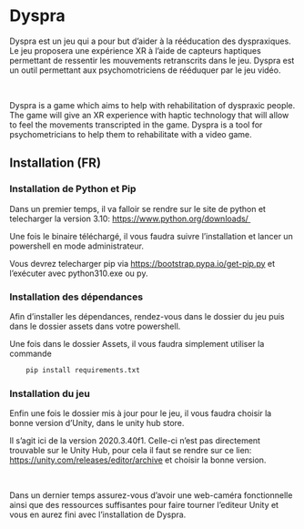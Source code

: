 
# Dyspra
Dyspra est un jeu qui a pour but d’aider à la rééducation des dyspraxiques. Le jeu proposera une expérience XR à l’aide de capteurs haptiques permettant de ressentir les mouvements retranscrits dans le jeu. Dyspra est un outil permettant aux psychomotriciens de rééduquer par le jeu vidéo. 

 

Dyspra is a game which aims to help with rehabilitation of dyspraxic people. The game will give an XR experience with haptic technology that will allow to feel the movements transcripted in the game. Dyspra is a tool for psychometricians to help them to rehabilitate with a video game. 

## Installation (FR)

###     Installation de Python et Pip 
Dans un premier temps, il va falloir se rendre sur le site de python et telecharger la version 3.10: https://www.python.org/downloads/ 

Une fois le binaire téléchargé, il vous faudra suivre l’installation et lancer un powershell en mode administrateur. 

Vous devrez telecharger pip via https://bootstrap.pypa.io/get-pip.py et l’exécuter avec python310.exe ou py. 

### Installation des dépendances
Afin d’installer les dépendances, rendez-vous dans le dossier du jeu puis dans le dossier assets dans votre powershell. 

Une fois dans le dossier Assets, il vous faudra simplement utiliser la commande  

```sh
    pip install requirements.txt 
```

### Installation du jeu

Enfin une fois le dossier mis à jour pour le jeu, il vous faudra choisir la bonne version d’Unity, dans le unity hub store.

Il s’agit ici de la version 2020.3.40f1. Celle-ci n’est pas directement trouvable sur le Unity Hub, pour cela il faut se rendre sur ce lien: https://unity.com/releases/editor/archive et choisir la bonne version. 

 



Dans un dernier temps assurez-vous d’avoir une web-caméra fonctionnelle ainsi que des ressources suffisantes pour faire tourner l’editeur Unity et vous en aurez fini avec l’installation de Dyspra. 